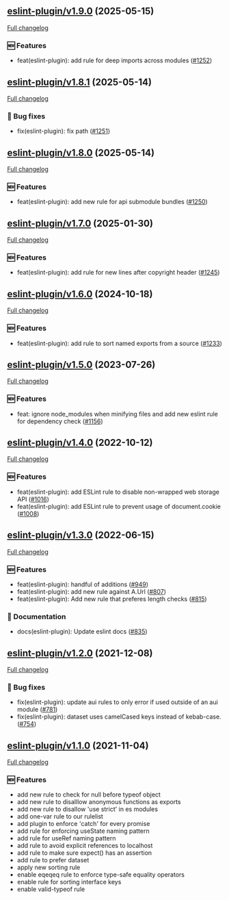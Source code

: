 ## [eslint-plugin/v1.9.0](https://github.com/liferay/liferay-frontend-projects/tree/eslint-plugin/v1.9.0) (2025-05-15)

[Full changelog](https://github.com/liferay/liferay-frontend-projects/compare/eslint-plugin/v1.8.1...eslint-plugin/v1.9.0)

### :new: Features

-   feat(eslint-plugin): add rule for deep imports across modules ([\#1252](https://github.com/liferay/liferay-frontend-projects/pull/1252))

## [eslint-plugin/v1.8.1](https://github.com/liferay/liferay-frontend-projects/tree/eslint-plugin/v1.8.1) (2025-05-14)

[Full changelog](https://github.com/liferay/liferay-frontend-projects/compare/eslint-plugin/v1.8.0...eslint-plugin/v1.8.1)

### :wrench: Bug fixes

-   fix(eslint-plugin): fix path ([\#1251](https://github.com/liferay/liferay-frontend-projects/pull/1251))

## [eslint-plugin/v1.8.0](https://github.com/liferay/liferay-frontend-projects/tree/eslint-plugin/v1.8.0) (2025-05-14)

[Full changelog](https://github.com/liferay/liferay-frontend-projects/compare/eslint-plugin/v1.7.0...eslint-plugin/v1.8.0)

### :new: Features

-   feat(eslint-plugin): add new rule for api submodule bundles ([\#1250](https://github.com/liferay/liferay-frontend-projects/pull/1250))

## [eslint-plugin/v1.7.0](https://github.com/liferay/liferay-frontend-projects/tree/eslint-plugin/v1.7.0) (2025-01-30)

[Full changelog](https://github.com/liferay/liferay-frontend-projects/compare/eslint-plugin/v1.6.0...eslint-plugin/v1.7.0)

### :new: Features

-   feat(eslint-plugin): add rule for new lines after copyright header ([\#1245](https://github.com/liferay/liferay-frontend-projects/pull/1245))

## [eslint-plugin/v1.6.0](https://github.com/liferay/liferay-frontend-projects/tree/eslint-plugin/v1.6.0) (2024-10-18)

[Full changelog](https://github.com/liferay/liferay-frontend-projects/compare/eslint-plugin/v1.5.0...eslint-plugin/v1.6.0)

### :new: Features

-   feat(eslint-plugin): add rule to sort named exports from a source ([\#1233](https://github.com/liferay/liferay-frontend-projects/pull/1233))

## [eslint-plugin/v1.5.0](https://github.com/liferay/liferay-frontend-projects/tree/eslint-plugin/v1.5.0) (2023-07-26)

[Full changelog](https://github.com/liferay/liferay-frontend-projects/compare/eslint-plugin/v1.4.0...eslint-plugin/v1.5.0)

### :new: Features

-   feat: ignore node_modules when minifying files and add new eslint rule for dependency check ([\#1156](https://github.com/liferay/liferay-frontend-projects/pull/1156))

## [eslint-plugin/v1.4.0](https://github.com/liferay/liferay-frontend-projects/tree/eslint-plugin/v1.4.0) (2022-10-12)

[Full changelog](https://github.com/liferay/liferay-frontend-projects/compare/eslint-plugin/v1.3.0...eslint-plugin/v1.4.0)

### :new: Features

-   feat(eslint-plugin): add ESLint rule to disable non-wrapped web storage API ([\#1016](https://github.com/liferay/liferay-frontend-projects/pull/1016))
-   feat(eslint-plugin): add ESLint rule to prevent usage of document.cookie ([\#1008](https://github.com/liferay/liferay-frontend-projects/pull/1008))

## [eslint-plugin/v1.3.0](https://github.com/liferay/liferay-frontend-projects/tree/eslint-plugin/v1.3.0) (2022-06-15)

[Full changelog](https://github.com/liferay/liferay-frontend-projects/compare/eslint-plugin/v1.2.0...eslint-plugin/v1.3.0)

### :new: Features

-   feat(eslint-plugin): handful of additions ([\#949](https://github.com/liferay/liferay-frontend-projects/pull/949))
-   feat(eslint-plugin): add new rule against A.Url ([\#807](https://github.com/liferay/liferay-frontend-projects/pull/807))
-   feat(eslint-plugin): Add new rule that preferes length checks ([\#815](https://github.com/liferay/liferay-frontend-projects/pull/815))

### :book: Documentation

-   docs(eslint-plugin): Update eslint docs ([\#835](https://github.com/liferay/liferay-frontend-projects/pull/835))

## [eslint-plugin/v1.2.0](https://github.com/liferay/liferay-frontend-projects/tree/eslint-plugin/v1.2.0) (2021-12-08)

[Full changelog](https://github.com/liferay/liferay-frontend-projects/compare/eslint-plugin/v1.1.0...eslint-plugin/v1.2.0)

### :wrench: Bug fixes

-   fix(eslint-plugin): update aui rules to only error if used outside of an aui module ([\#781](https://github.com/liferay/liferay-frontend-projects/pull/781))
-   fix(eslint-plugin): dataset uses camelCased keys instead of kebab-case. ([\#754](https://github.com/liferay/liferay-frontend-projects/pull/754))

## [eslint-plugin/v1.1.0](https://github.com/liferay/liferay-frontend-projects/tree/eslint-plugin/v1.1.0) (2021-11-04)

[Full changelog](https://github.com/liferay/liferay-frontend-projects/compare/eslint-plugin/v1.0.0...eslint-plugin/v1.1.0)

### :new: Features

-   add new rule to check for null before typeof object
-   add new rule to disalllow anonymous functions as exports
-   add new rule to disallow 'use strict' in es modules
-   add one-var rule to our rulelist
-   add plugin to enforce 'catch' for every promise
-   add rule for enforcing useState naming pattern
-   add rule for useRef naming pattern
-   add rule to avoid explicit references to localhost
-   add rule to make sure expect() has an assertion
-   add rule to prefer dataset
-   apply new sorting rule
-   enable eqeqeq rule to enforce type-safe equality operators
-   enable rule for sorting interface keys
-   enable valid-typeof rule
